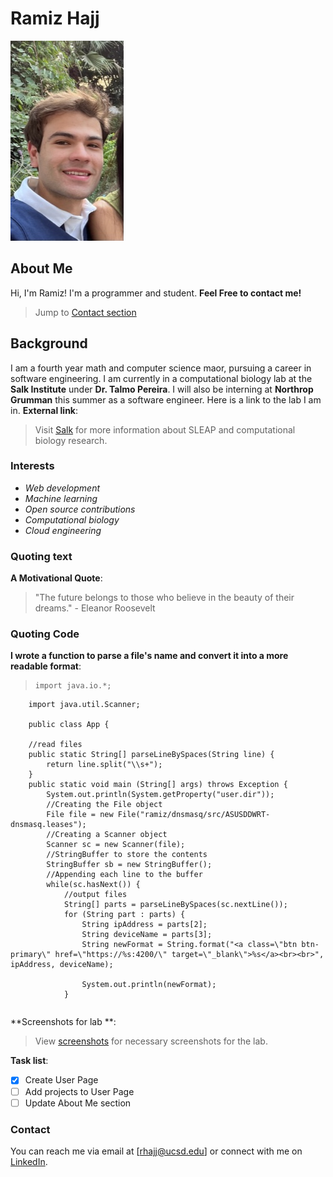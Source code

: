# Ramiz Hajj
![Profile Picture](self.jpg)

## About Me
Hi, I'm Ramiz! I'm a programmer and student.
  **Feel Free to contact me!**
   > Jump to [Contact section](#contact)

## Background
I am a fourth year math and computer science maor, pursuing a career in software engineering. I am currently in a computational biology lab at the **Salk Institute** under **Dr. Talmo Pereira**. I will also be interning at **Northrop Grumman** this summer as a software engineer.
Here is a link to the lab I am in. **External link**:
   > Visit [Salk](https://talmolab.org/) for more information about SLEAP and computational biology research.

### Interests
- _Web development_
- _Machine learning_
- _Open source contributions_
- _Computational biology_
- _Cloud engineering_

### Quoting text
**A Motivational Quote**:
   > "The future belongs to those who believe in the beauty of their dreams." - Eleanor Roosevelt
### Quoting Code
**I wrote a function to parse a file's name and convert it into a more readable format**:
   > ```
   >import java.io.*;
        import java.util.Scanner;

        public class App {

        //read files
        public static String[] parseLineBySpaces(String line) {
            return line.split("\\s+");
        }
        public static void main (String[] args) throws Exception {
            System.out.println(System.getProperty("user.dir"));
            //Creating the File object
            File file = new File("ramiz/dnsmasq/src/ASUSDDWRT-dnsmasq.leases");
            //Creating a Scanner object
            Scanner sc = new Scanner(file);
            //StringBuffer to store the contents
            StringBuffer sb = new StringBuffer();
            //Appending each line to the buffer
            while(sc.hasNext()) {
                //output files
                String[] parts = parseLineBySpaces(sc.nextLine());
                for (String part : parts) {
                    String ipAddress = parts[2];
                    String deviceName = parts[3];
                    String newFormat = String.format("<a class=\"btn btn-primary\" href=\"https://%s:4200/\" target=\"_blank\">%s</a><br><br>", ipAddress, deviceName);

                    System.out.println(newFormat);
                }
            
   > ```

**Screenshots for lab **:
   > View [screenshots](screenshots.md) for necessary screenshots for the lab.


**Task list**:
   - [x] Create User Page
   - [ ] Add projects to User Page
   - [ ] Update About Me section

### Contact
You can reach me via email at [rhajj@ucsd.edu] or connect with me on [LinkedIn](www.linkedin.com/in/ramizhajj).
